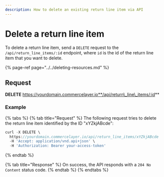 ```yaml
---
description: How to delete an existing return line item via API
---
```


# Delete a return line item

To delete a return line item, send a `DELETE` request to the `/api/return_line_items/:id` endpoint, where `id` is the id of the return line item that you want to delete.

{% page-ref page="../../deleting-resources.md" %}

## Request

**DELETE** https://yourdomain.commercelayer.io**/api/return\_line\_items/:id**

### Example

{% tabs %}
{% tab title="Request" %}
The following request tries to delete the return line item identified by the ID "xYZkjABcde":

```javascript
curl -X DELETE \
  https://yourdomain.commercelayer.io/api/return_line_items/xYZkjABcde \
  -H 'Accept: application/vnd.api+json' \
  -H 'Authorization: Bearer your-access-token'
```
{% endtab %}

{% tab title="Response" %}
On success, the API responds with a `204 No Content` status code.
{% endtab %}
{% endtabs %}

